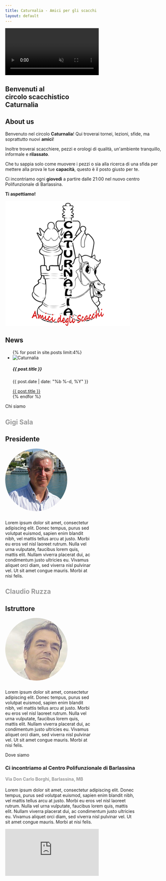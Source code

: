 ```yaml
---
title: Caturnalia - Amici per gli scacchi
layout: default
---
```

<!doctype html>
<section id="videoBG" class="header">
    <a class="btnTop"></a>
    <video playsinline autoplay muted loop>
         <source type="video/mp4" src="assets/img/Chess_Video_Background_hd.mp4" />
         <source type="video/webm" src="assets/img/Chess_Video_Background_hd.webm" />
      </video>
    <h1 class="header-main-text" data-aos="fade-zoom-in" data-aos-easing="ease-in-back" data-aos-delay="100" data-aos-offset="0">
        Benvenuti al <br> circolo scacchistico <br> Caturnalia
    </h1>
</section>
<section id="about" class="about-section" data-aos="fade-left" data-aos-delay="150">
    <h1>About us</h1>
    <div class="about-div">
        <section id="about-description">
            <section class="about-p" data-aos="fade-left" data-aos-delay="150">
                <p>Benvenuto nel circolo <strong>Caturnalia</strong>! Qui troverai tornei, lezioni, sfide, ma soprattutto nuovi <strong>amici</strong>!</p>
                <p>Inoltre troverai scacchiere, pezzi e orologi di qualità, un'ambiente tranquillo, informale e <strong>rilassato</strong>.</p>
                <p>Che tu sappia solo come muovere i pezzi o sia alla ricerca di una sfida per mettere alla prova le tue <strong>capacità</strong>, questo è il posto giusto per te.</p>
                <p>Ci incontriamo ogni <strong>giovedì</strong> a partire dalle 21:00 nel nuovo centro Polifunzionale di Barlassina.</p>
                <p><strong>Ti aspettiamo!</strong></p>
            </section>
        </section>
        <section class="about-logo" data-aos="fade-right" data-aos-delay="150">
            <img src="assets/img/logo.png" width="400" height="400">
        </section>
    </div>
</section>
<section id="news" class="news-section">
    <div class="news-div">
        <h1 class="news-title" data-aos="zoom-in" data-aos-delay="150">News</h1>
        <ul class="news-ul" data-aos="fade-zoom-in" data-aos-delay="150">
            {% for post in site.posts limit:4%}
            <li class="card-li">
                <div class="card" style="width: 18rem;">
                    <img class="card-img-top" src="assets/img/logoTORNEO.png" alt="Caturnalia">
                    <div class="card-body">
                        <h5 class="card-title">{{ post.title }}</h5>
                        <p class="card-text">{{ post.date | date: "%b %-d, %Y" }}</p>
                        <a href="{{ post.url }}" class="btn btn-primary">{{ post.title }}</a>
                    </div>
                </div>
            </li>
            {% endfor %}
        </ul>
    </div>
</section>
<section id="chisiamo" class="chisiamo-section">
    <div class="parallax-chisiamo">
        Chi siamo
    </div>
    <div class="chisiamo-div">
        <div class="chisiamo-card"  data-aos="fade-left"  data-aos-delay="150">
            <h1 style="color: #999999;">Gigi Sala</h1>
            <h1 style="">Presidente</h1>
            <img widht="200" height="200" src="assets/img/gigi.jpg" style="border-radius: 50%;">
            <p style="max-width: 20em; margin-top: 5%;">Lorem ipsum dolor sit amet, consectetur adipiscing elit. Donec tempus, purus sed volutpat euismod, sapien enim blandit nibh, vel mattis tellus arcu at justo. Morbi eu eros vel nisl laoreet rutrum. Nulla vel urna vulputate, faucibus lorem quis,
                mattis elit. Nullam viverra placerat dui, ac condimentum justo ultricies eu. Vivamus aliquet orci diam, sed viverra nisl pulvinar vel. Ut sit amet congue mauris. Morbi at nisi felis.</p>
        </div>
        <div class="chisiamo-card" data-aos="fade-right" data-aos-delay="150">
            <h1 style="color: #999999;">Claudio Ruzza</h1>
            <h1>Istruttore</h1>
            <img widht="200" height="200" src="assets/img/claudio.jpg" style="border-radius: 50%;">
            <p style="max-width: 20em; margin-top: 5%;">Lorem ipsum dolor sit amet, consectetur adipiscing elit. Donec tempus, purus sed volutpat euismod, sapien enim blandit nibh, vel mattis tellus arcu at justo. Morbi eu eros vel nisl laoreet rutrum. Nulla vel urna vulputate, faucibus lorem quis,
                mattis elit. Nullam viverra placerat dui, ac condimentum justo ultricies eu. Vivamus aliquet orci diam, sed viverra nisl pulvinar vel. Ut sit amet congue mauris. Morbi at nisi felis.</p>
        </div>
    </div>
</section>
<section id="dovesiamo" class="dovesiamo-section">
    <div class="parallax-dovesiamo">
        Dove siamo
    </div>
    <div class="dovesiamo-div" data-aos="fade-zoom-in" data-aos-delay="150">
        <div style="margin-right: 3%;">
            <h3>Ci incontriamo al Centro Polifunzionale di Barlassina</h3>
            <h4 style="margin-top: 1%; color: #999999;">Via Don Carlo Borghi, Barlassina, MB</h4>
            <p style="max-width: 30em; margin-top: 3%;">Lorem ipsum dolor sit amet, consectetur adipiscing elit. Donec tempus, purus sed volutpat euismod, sapien enim blandit nibh, vel mattis tellus arcu at justo. Morbi eu eros vel nisl laoreet rutrum. Nulla vel urna vulputate, faucibus lorem quis,
                mattis elit. Nullam viverra placerat dui, ac condimentum justo ultricies eu. Vivamus aliquet orci diam, sed viverra nisl pulvinar vel. Ut sit amet congue mauris. Morbi at nisi felis.</p>
        </div>
        <iframe src="https://www.google.com/maps/embed?pb=!1m18!1m12!1m3!1d2788.5099092558194!2d9.13480791583685!3d45.66066292833301!2m3!1f0!2f0!3f0!3m2!1i1024!2i768!4f13.1!3m3!1m2!1s0x478697cf39b953ff%3A0x80f9e7902945a198!2sCaturnalia%20-%20Circolo%20Amici%20degli%20Scacchi!5e0!3m2!1sit!2sit!4v1590223054694!5m2!1sit!2sit"
            frameborder="0" style="border:0;" allowfullscreen="" aria-hidden="false" tabindex="0" class="map-iframe"></iframe>
    </div>
</section>
